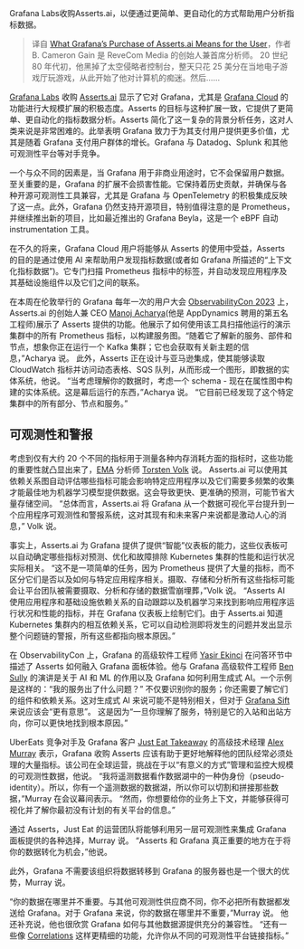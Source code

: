 <!--
title:  Grafana收购Asserts.ai给用户带来的影响
cover: https://cdn.thenewstack.io/media/2023/11/2eafb5be-nathalie-spehner-pxo29ylofg8-unsplash-e1700153336273-1024x683.jpg
-->

Grafana Labs收购Asserts.ai，以便通过更简单、更自动化的方式帮助用户分析指标数据。

> 译自 [What Grafana’s Purchase of Asserts.ai Means for the User](https://thenewstack.io/what-grafanas-purchase-of-asserts-ai-means-for-the-user/)，作者 B. Cameron Gain 是 ReveCom Media 的创始人兼首席分析师。 20 世纪 80 年代初，他黑掉了太空侵略者控制台，整天只花 25 美分在当地电子游戏厅玩游戏，从此开始了他对计算机的痴迷。然后......

[Grafana Labs](https://grafana.com/) 收购 [Asserts.ai](https://www.asserts.ai/) 显示了它对 Grafana，尤其是 [Grafana Cloud](https://thenewstack.io/grafana-extends-free-access-for-cloud-managed-observability/) 的功能进行大规模扩展的积极态度。Asserts 的目标与这种扩展一致，它提供了更简单、更自动化的指标数据分析。Asserts 简化了这一复杂的背景分析任务，这对人类来说是非常困难的。此举表明 Grafana 致力于为其支付用户提供更多价值，尤其是随着 Grafana 支付用户群体的增长。Grafana 与 Datadog、Splunk 和其他可观测性平台等对手竞争。

一个与众不同的因素是，当 Grafana 用于非商业用途时，它不会保留用户数据。至关重要的是，Grafana 的扩展不会损害性能。它保持着历史贡献，并确保与各种开源可观测性工具兼容，尤其是 Grafana 与 OpenTelemetry 的积极集成反映了这一点。此外，Grafana 仍然支持开源项目，特别值得注意的是 Prometheus，并继续推出新的项目，比如最近推出的 Grafana Beyla，这是一个 eBPF 自动 instrumentation 工具。

在不久的将来，Grafana Cloud 用户将能够从 Asserts 的使用中受益，Asserts 的目的是通过使用 AI 来帮助用户发现指标数据(或者如 Grafana 所描述的“上下文化指标数据”)。它专门扫描 Prometheus 指标中的标签，并自动发现应用程序及其基础设施组件以及它们之间的联系。

在本周在伦敦举行的 Grafana 每年一次的用户大会 [ObservabilityCon 2023](https://grafana.com/about/events/observabilitycon/2023/) 上，Asserts.ai 的创始人兼 CEO [Manoj Acharya](https://www.linkedin.com/in/manojacharya)(他是 AppDynamics 聘用的第五名工程师)展示了 Asserts 提供的功能。他展示了如何使用该工具扫描他运行的演示集群中的所有 Prometheus 指标，以构建服务图。“随着它了解新的服务、部件和节点，想象你正在运行一个 Kafka 集群；它也会获取有关新主题的信息，”Acharya 说。 此外，Asserts 正在设计与亚马逊集成，使其能够读取 CloudWatch 指标并访问动态表格、SQS 队列，从而形成一个图形，即数据的实体系统，他说。 “当考虑理解你的数据时，考虑一个 schema - 现在在属性图中构建的实体系统。这是幕后运行的东西，”Acharya 说。 “它目前已经发现了这个特定集群中的所有部分、节点和服务。”

## 可观测性和警报

考虑到仅有大约 20 个不同的指标用于测量各种内存消耗方面的指标时，这些功能的重要性就凸显出来了，[EMA](https://www.enterprisemanagement.com/) 分析师 [Torsten Volk](https://www.linkedin.com/in/torstenvolk/) 说。 Asserts.ai 可以使用其依赖关系图自动评估哪些指标可能会影响特定应用程序以及它们需要多频繁的收集才能最佳地为机器学习模型提供数据。这会导致更快、更准确的预测，可能节省大量存储空间。 “总体而言，Asserts.ai 将 Grafana 从一个数据可视化平台提升到一个应用程序可观测性和警报系统，这对其现有和未来客户来说都是激动人心的消息，” Volk 说。

事实上，Asserts.ai 为 Grafana 提供了提供“智能”仪表板的能力，这些仪表板可以自动确定哪些指标对预测、优化和故障排除 Kubernetes 集群的性能和运行状况实际相关。 “这不是一项简单的任务，因为 Prometheus 提供了大量的指标，而不区分它们是否以及如何与特定应用程序相关。摄取、存储和分析所有这些指标可能会让平台团队被需要摄取、分析和存储的数据雪崩埋葬，”Volk 说。 “Asserts AI 使用应用程序和基础设施依赖关系的自动跟踪以及机器学习来找到影响应用程序运行状况和性能的指标，并在 Grafana 仪表板上绘制它们。由于 Asserts.ai 知道 Kubernetes 集群内的相互依赖关系，它可以自动检测即将发生的问题并发出显示整个问题链的警报，所有这些都指向根本原因。”

在 ObservabilityCon 上，Grafana 的高级软件工程师 [Yasir Ekinci](https://www.linkedin.com/in/yasirekinci/) 在问答环节中描述了 Asserts 如何融入 Grafana 面板体验。他与 Grafana 高级软件工程师 [Ben Sully](https://www.linkedin.com/in/ben-sully-51bb1591/?originalSubdomain=uk) 的演讲是关于 AI 和 ML 的作用以及 Grafana 如何利用生成式 AI。一个示例是这样的：“我的服务出了什么问题？” 不仅要识别你的服务；你还需要了解它们的组件和依赖关系。这对生成式 AI 来说可能不是特别相关，但对于 [Grafana Sift](https://grafana.com/blog/2023/09/14/announcing-sift-automated-system-checks-for-faster-incident-response-times-in-grafana-cloud/) 来说应该会“更有意思”。 这是因为“一旦你理解了服务，特别是它的入站和出站方向，你可以更快地找到根本原因。”

UberEats 竞争对手及 Grafana 客户 [Just Eat Takeaway](https://www.justeattakeaway.com/) 的高级技术经理 [Alex Murray](https://www.linkedin.com/in/alexmurray30/?originalSubdomain=uk) 表示，Grafana 收购 Asserts 应该有助于更好地解释他的团队经常必须处理的大量指标。该公司在全球运营，挑战在于以“有意义的方式”管理和监控大规模的可观测性数据，他说。 “我将遥测数据看作数据湖中的一种伪身份（pseudo-identity）。所以，你有一个遥测数据的数据湖，所以你可以切割和拼接那些数据，”Murray 在会议幕间表示。 “然而，你想要给你的业务上下文，并能够获得可视化并了解你最初没有计划的有关平台的信息。”

通过 Asserts，Just Eat 的运营团队将能够利用另一层可观测性来集成 Grafana 面板提供的各种选择，Murray 说。 “Asserts 和 Grafana 真正重要的地方在于将你的数据转化为机会，”他说。

此外，Grafana 不需要该组织将数据转移到 Grafana 的服务器也是一个很大的优势，Murray 说。

“你的数据在哪里并不重要。与其他可观测性供应商不同，你不必把所有数据都发送给 Grafana。对于 Grafana 来说，你的数据在哪里并不重要，”Murray 说。 他还补充说，他也很欣赏 Grafana 如何与其他数据源提供充分的兼容性。 “还有一些像 [Correlations](https://grafana.com/docs/grafana/latest/administration/correlations/) 这样更精细的功能，允许你从不同的可观测性平台链接指标。”
